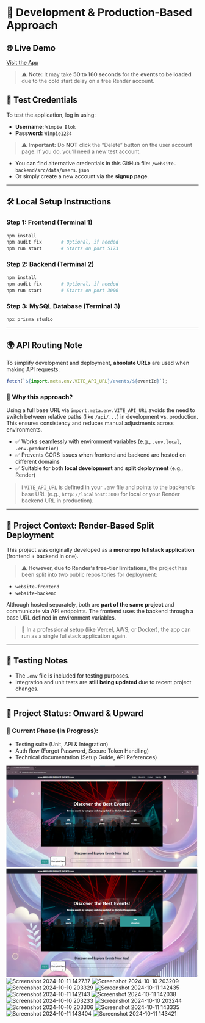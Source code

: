 # 🔧 Development & Production-Based Approach

## 🌐 Live Demo

[Visit the App](https://website-frontend-8wnm.onrender.com)

> ⚠️ **Note:** It may take **50 to 160 seconds** for the **events to be loaded** due to the cold start delay on a free Render account.

## 🔐 Test Credentials

To test the application, log in using:

- **Username:** `Wimpie Blok`
- **Password:** `Wimpie1234`

> ⚠️ **Important:** Do **NOT** click the “Delete” button on the user account page. If you do, you’ll need a new test account.

- You can find alternative credentials in this GitHub file:
  `/website-backend/src/data/users.json`
- Or simply create a new account via the **signup page**.

---

## 🛠️ Local Setup Instructions

### Step 1: Frontend (Terminal 1)

```bash
npm install
npm audit fix       # Optional, if needed
npm run start       # Starts on port 5173
```

### Step 2: Backend (Terminal 2)

```bash
npm install
npm audit fix       # Optional, if needed
npm run start       # Starts on port 3000
```

### Step 3: MySQL Database (Terminal 3)

```bash
npx prisma studio
```

---

## 🌍 API Routing Note

To simplify development and deployment, **absolute URLs** are used when making API requests:

```js
fetch(`${import.meta.env.VITE_API_URL}/events/${eventId}`);
```

### 📌 Why this approach?

Using a full base URL via `import.meta.env.VITE_API_URL` avoids the need to switch between relative paths (like `/api/...`) in development vs. production. This ensures consistency and reduces manual adjustments across environments.

- ✅ Works seamlessly with environment variables (e.g., `.env.local`, `.env.production`)
- ✅ Prevents CORS issues when frontend and backend are hosted on different domains
- ✅ Suitable for both **local development** and **split deployment** (e.g., Render)

> ℹ️ `VITE_API_URL` is defined in your `.env` file and points to the backend’s base URL (e.g., `http://localhost:3000` for local or your Render backend URL in production).

---

## 🔗 Project Context: Render-Based Split Deployment

This project was originally developed as a **monorepo fullstack application** (frontend + backend in one).

> ⚠️ **However, due to Render’s free-tier limitations**, the project has been split into two public repositories for deployment:

- `website-frontend`
- `website-backend`

Although hosted separately, both are **part of the same project** and communicate via API endpoints. The frontend uses the backend through a base URL defined in environment variables.

> 🧩 In a professional setup (like Vercel, AWS, or Docker), the app can run as a single fullstack application again.

---

## 🧪 Testing Notes

- The `.env` file is included for testing purposes.
- Integration and unit tests are **still being updated** due to recent project changes.

---

## 🚀 Project Status: Onward & Upward

### 🔧 Current Phase (In Progress):

- Testing suite (Unit, API & Integration)
- Auth flow (Forgot Password, Secure Token Handling)
- Technical documentation (Setup Guide, API References)

![alt text](<Screenshot 2025-09-26 152829newstyledouble-1.png>)
![alt text](<Screenshot 2025-09-26 150937newstyle.png>)
![Screenshot 2024-10-11 142737](https://github.com/user-attachments/assets/92e87063-25ec-4a90-8eac-289aefc715af)
![Screenshot 2024-10-10 203209](https://github.com/user-attachments/assets/5d0d346a-8674-4cbe-8a52-1a2a17cfdbf7)
![Screenshot 2024-10-10 203329](https://github.com/user-attachments/assets/39f47830-ea77-4ced-ad81-dfe2d8b4158a)
![Screenshot 2024-10-11 142435](https://github.com/user-attachments/assets/e024e403-b32f-4fa2-90d8-4fd7ea7696cb)
![Screenshot 2024-10-11 142143](https://github.com/user-attachments/assets/ae3e63dd-7df3-4706-a2cd-8611deb42015)
![Screenshot 2024-10-11 142038](https://github.com/user-attachments/assets/2b65b00a-fd78-4953-a0a3-b155d4c359ea)
![Screenshot 2024-10-10 203233](https://github.com/user-attachments/assets/663e1e9d-b7c9-4f68-aaff-6d596a7c4f27)
![Screenshot 2024-10-10 203244](https://github.com/user-attachments/assets/aa76a163-7ef4-4f0b-9dcc-e2e19b793220)
![Screenshot 2024-10-10 203306](https://github.com/user-attachments/assets/019edd08-94b6-4a44-8e7f-4c513710a675)
![Screenshot 2024-10-11 143335](https://github.com/user-attachments/assets/15e07885-28bd-471f-bf4f-8ba3d4940b97)
![Screenshot 2024-10-11 143404](https://github.com/user-attachments/assets/002ac242-83cd-4163-b53e-1772c8a89639)
![Screenshot 2024-10-11 143421](https://github.com/user-attachments/assets/1af49b0c-3064-4791-a0d6-60c481022ae0)
